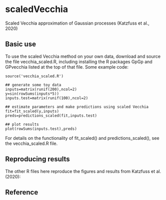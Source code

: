 # scaledVecchia
Scaled Vecchia approximation of Gaussian processes (Katzfuss et al., 2020)

## Basic use
To use the scaled Vecchia method on your own data, download and source the file vecchia_scaled.R, including installing the R packages GpGp and GPvecchia listed at the top of that file. Some example code:

```{r}
source('vecchia_scaled.R')

## generate some toy data
inputs=matrix(runif(200),ncol=2)
y=sin(rowSums(inputs*5))
inputs.test=matrix(runif(100),ncol=2)

## estimate parameters and make predictions using scaled Vecchia
fit=fit_scaled(y,inputs)
preds=predictions_scaled(fit,inputs.test)

## plot results
plot(rowSums(inputs.test),preds)
```
For details on the functionality of fit_scaled() and predictions_scaled(), see the vecchia_scaled.R file.

## Reproducing results
The other R files here reproduce the figures and results from Katzfuss et al. (2020):

## Reference
<!---
[Katzfuss, M.... (2020). Title. *arXiv:20.02*.](https://arxiv.org/abs/...)
--->
